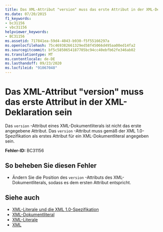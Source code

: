```yaml
---
title: Das XML-Attribut "version" muss das erste Attribut in der XML-Deklaration sein
ms.date: 07/20/2015
f1_keywords:
- bc31156
- vbc31156
helpviewer_keywords:
- BC31156
ms.assetid: 717841ea-59d4-4043-b930-f5f55166297a
ms.openlocfilehash: 75c469382661329ed58f45066d495aa00ed14fa2
ms.sourcegitcommit: bf5c5850654187705bc94cc40ebfb62fe346ab02
ms.translationtype: MT
ms.contentlocale: de-DE
ms.lasthandoff: 09/23/2020
ms.locfileid: "91067048"
---
```

# <a name="xml-attribute-version-must-be-the-first-attribute-in-xml-declaration"></a>Das XML-Attribut "version" muss das erste Attribut in der XML-Deklaration sein

Das `version` -Attribut eines XML-Dokumentliterals ist nicht das erste angegebene Attribut. Das `version` -Attribut muss gemäß der XML 1.0-Spezifikation als erstes Attribut für ein XML-Dokumentliteral angegeben sein.  
  
 **Fehler-ID:** BC31156  
  
## <a name="to-correct-this-error"></a>So beheben Sie diesen Fehler  
  
- Ändern Sie die Position des `version` -Attributs des XML-Dokumentliterals, sodass es dem ersten Attribut entspricht.  
  
## <a name="see-also"></a>Siehe auch

- [XML-Literale und die XML 1.0-Spezifikation](../programming-guide/language-features/xml/xml-literals-and-the-xml-1-0-specification.md)
- [XML-Dokumentliteral](../language-reference/xml-literals/xml-document-literal.md)
- [XML-Literale](../language-reference/xml-literals/index.md)
- [XML](../programming-guide/language-features/xml/index.md)
